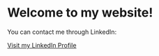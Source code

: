 <h1>Welcome to my website!</h1>
    <p>You can contact me through LinkedIn:</p>
    <a href="https://www.linkedin.com/in/insa-kohlbecker/" target="_blank" class="linkedin-link">Visit my LinkedIn Profile</a>

</body>
</html>
